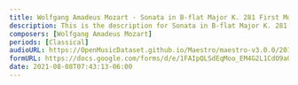 ```yaml
---
title: Wolfgang Amadeus Mozart - Sonata in B-flat Major K. 281 First Movement (1)
description: This is the description for Sonata in B-flat Major K. 281 First Movement by Wolfgang Amadeus Mozart
composers: [Wolfgang Amadeus Mozart]
periods: [Classical]
audioURL: https://OpenMusicDataset.github.io/Maestro/maestro-v3.0.0/2011/MIDI-Unprocessed_02_R1_2011_MID--AUDIO_R1-D1_09_Track09_wav.midi
formURL: https://docs.google.com/forms/d/e/1FAIpQLSdEqMoo_EM4G2L1CdO9aOVf0pvuZFou2qnwg-kjbiQufP1dtA/viewform
date: 2021-08-08T07:43:13-06:00
---
```

